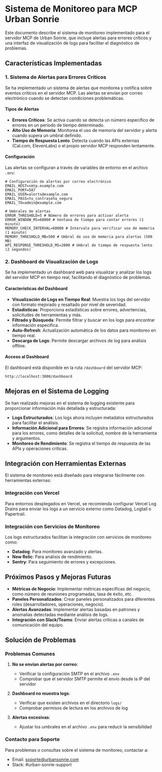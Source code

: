# Sistema de Monitoreo para MCP Urban Sonrie

Este documento describe el sistema de monitoreo implementado para el servidor MCP de Urban Sonrie, que incluye alertas para errores críticos y una interfaz de visualización de logs para facilitar el diagnóstico de problemas.

## Características Implementadas

### 1. Sistema de Alertas para Errores Críticos

Se ha implementado un sistema de alertas que monitorea y notifica sobre eventos críticos en el servidor MCP. Las alertas se envían por correo electrónico cuando se detectan condiciones problemáticas.

#### Tipos de Alertas

- **Errores Críticos**: Se activa cuando se detecta un número específico de errores en un período de tiempo determinado.
- **Alto Uso de Memoria**: Monitorea el uso de memoria del servidor y alerta cuando supera un umbral definido.
- **Tiempo de Respuesta Lento**: Detecta cuando las APIs externas (Cal.com, ElevenLabs) o el propio servidor MCP responden lentamente.

#### Configuración

Las alertas se configuran a través de variables de entorno en el archivo `.env`:

```
# Configuración de alertas por correo electrónico
EMAIL_HOST=smtp.example.com
EMAIL_PORT=587
EMAIL_USER=alerts@example.com
EMAIL_PASS=tu_contraseña_segura
EMAIL_TO=admin@example.com

# Umbrales de alertas
ERROR_THRESHOLD=5 # Número de errores para activar alerta
ERROR_WINDOW_MS=60000 # Ventana de tiempo para contar errores (1 minuto)
MEMORY_CHECK_INTERVAL=60000 # Intervalo para verificar uso de memoria (1 minuto)
MEMORY_THRESHOLD_MB=500 # Umbral de uso de memoria para alertas (500 MB)
API_RESPONSE_THRESHOLD_MS=2000 # Umbral de tiempo de respuesta lento (2 segundos)
```

### 2. Dashboard de Visualización de Logs

Se ha implementado un dashboard web para visualizar y analizar los logs del servidor MCP en tiempo real, facilitando el diagnóstico de problemas.

#### Características del Dashboard

- **Visualización de Logs en Tiempo Real**: Muestra los logs del servidor con formato mejorado y resaltado por nivel de severidad.
- **Estadísticas**: Proporciona estadísticas sobre errores, advertencias, solicitudes de herramientas y más.
- **Filtrado y Búsqueda**: Permite filtrar y buscar en los logs para encontrar información específica.
- **Auto-Refresh**: Actualización automática de los datos para monitoreo en tiempo real.
- **Descarga de Logs**: Permite descargar archivos de log para análisis offline.

#### Acceso al Dashboard

El dashboard está disponible en la ruta `/dashboard` del servidor MCP:

```
http://localhost:3000/dashboard
```

## Mejoras en el Sistema de Logging

Se han realizado mejoras en el sistema de logging existente para proporcionar información más detallada y estructurada:

- **Logs Estructurados**: Los logs ahora incluyen metadatos estructurados para facilitar el análisis.
- **Información Adicional para Errores**: Se registra información adicional para los errores, como detalles de la solicitud, nombre de la herramienta y argumentos.
- **Monitoreo de Rendimiento**: Se registra el tiempo de respuesta de las APIs y operaciones críticas.

## Integración con Herramientas Externas

El sistema de monitoreo está diseñado para integrarse fácilmente con herramientas externas:

### Integración con Vercel

Para entornos desplegados en Vercel, se recomienda configurar Vercel Log Drains para enviar los logs a un servicio externo como Datadog, Logtail o Papertrail.

### Integración con Servicios de Monitoreo

Los logs estructurados facilitan la integración con servicios de monitoreo como:

- **Datadog**: Para monitoreo avanzado y alertas.
- **New Relic**: Para análisis de rendimiento.
- **Sentry**: Para seguimiento de errores y excepciones.

## Próximos Pasos y Mejoras Futuras

- **Métricas de Negocio**: Implementar métricas específicas del negocio, como número de reuniones programadas, tasa de éxito, etc.
- **Paneles Personalizados**: Crear paneles personalizados para diferentes roles (desarrolladores, operaciones, negocio).
- **Alertas Avanzadas**: Implementar alertas basadas en patrones y anomalías detectadas mediante análisis de logs.
- **Integración con Slack/Teams**: Enviar alertas críticas a canales de comunicación del equipo.

## Solución de Problemas

### Problemas Comunes

1. **No se envían alertas por correo**:
   - Verificar la configuración SMTP en el archivo `.env`
   - Comprobar que el servidor SMTP permite el envío desde la IP del servidor

2. **Dashboard no muestra logs**:
   - Verificar que existen archivos en el directorio `logs/`
   - Comprobar permisos de lectura en los archivos de log

3. **Alertas excesivas**:
   - Ajustar los umbrales en el archivo `.env` para reducir la sensibilidad

### Contacto para Soporte

Para problemas o consultas sobre el sistema de monitoreo, contactar a:

- Email: soporte@urbansonrie.com
- Slack: #urban-sonrie-support